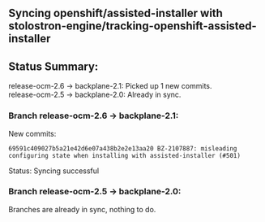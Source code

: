 ## Syncing openshift/assisted-installer with stolostron-engine/tracking-openshift-assisted-installer

## Status Summary:

release-ocm-2.6 -> backplane-2.1: Picked up 1 new commits.  
release-ocm-2.5 -> backplane-2.0: Already in sync.  

### Branch release-ocm-2.6 -> backplane-2.1:

New commits:

```
69591c409027b5a21e42d6e07a438b2e2e13aa20 BZ-2107887: misleading configuring state when installing with assisted-installer (#501)
```

Status: Syncing successful

### Branch release-ocm-2.5 -> backplane-2.0:

Branches are already in sync, nothing to do.

